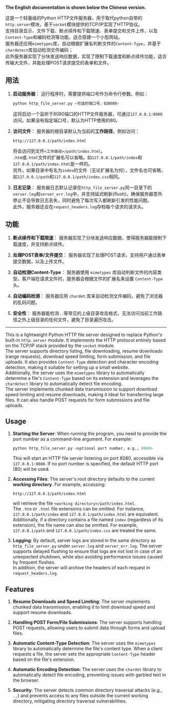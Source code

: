 **The English documentation is shown below the Chinese version.**

这是一个轻量级的Python HTTP文件服务器，用于取代python自带的`http.server`模块，基于`socket`模块提供的TCP/IP实现了HTTP协议。  
支持目录显示、文件下载、断点续传和下载限速、表单提交和文件上传，以及`Content-Type`和编码检测等功能，适合搭建一个小型网站。  
服务器还应用`mimetypes`库，自动根据扩展名判断文件的`Content-Type`，并基于`chardetect`库自动检测文件编码；  
此外服务器实现了分块发送响应数据，实现了限制下载速度和断点续传功能，适合传输大文件，并能处理POST请求提交的表单和文件。  

## 用法

1. **启动服务器**：
   运行程序时，需要提供端口号作为命令行参数。例如：
   ```bash
   python http_file_server.py <可选的端口号，如8080>
   ```
   这将启动一个监听于8080端口的HTTP文件服务器，可通过`127.0.0.1:8080`访问。如果没有指定端口号，默认为HTTP使用的80。

2. **访问文件**：
   服务器的根目录默认为当前的**工作路径**，例如访问：
   ```
   http://127.0.0.1/path/index.html
   ```
   将会访问到文件`<工作路径>/path/index.html`。  
   `.htm`或`.html`文件的扩展名可以省略。如`127.0.0.1/path/index`和`127.0.0.1/path/index.html`是一样的。  
   另外，如果目录中有名为`index`的文件（无论扩展名为何），文件名也可省略，如`127.0.0.1/path`和`127.0.0.1/path/index.css`相同。  

3. **日志记录**：
   服务器日志默认记录在`http_file_server.py`同一目录下的`server.log`和`server_err.log`中，并支持延迟刷新(flush)，确保服务器意外停止不会导致日志丢失，同时避免了每次写入都刷新引发的性能问题。  
   此外，服务器还会在`request_headers.log`存档每个请求的请求头。  

## 功能

1. **断点续传和下载限速**：
   服务器实现了分块发送响应数据，使得服务器能限制下载速度，并支持断点续传。

2. **处理POST表单/文件提交**：
   服务器实现了处理POST请求，支持用户通过表单提交数据，以及上传文件。

3. **自动检测Content-Type**：
   服务器使用 `mimetypes` 库自动判断文件的内容类型。客户端在请求文件时，服务器会根据文件的扩展名来设置 `Content-Type` 头。

4. **自动编码检测**：
   服务器应用 `chardet` 库来自动检测文件编码，避免了浏览器的乱码问题。

5. **安全性**：
   服务器能检测`..`等常见的上级目录攻击格式，无法访问当前工作路径之外上级目录的任何文件，避免了目录遍历攻击。

---

This is a lightweight Python HTTP file server designed to replace Python's built-in `http.server` module. It implements the HTTP protocol entirely based on the TCP/IP stack provided by the `socket` module.  
The server supports directory listing, file downloading, resume downloads (range requests), download speed limiting, form submission, and file uploads. It also provides `Content-Type` detection and character encoding detection, making it suitable for setting up a small website.  
Additionally, the server uses the `mimetypes` library to automatically determine a file's `Content-Type` based on its extension and leverages the `chardetect` library to automatically detect file encoding.  
The server implements chunked data transmission to support download speed limiting and resume downloads, making it ideal for transferring large files. It can also handle POST requests for form submissions and file uploads.

## Usage

1. **Starting the Server**:
   When running the program, you need to provide the port number as a command-line argument. For example:
   ```bash
   python http_file_server.py <optional port number, e.g., 8080>
   ```
   This will start an HTTP file server listening on port 8080, accessible via `127.0.0.1:8080`. If no port number is specified, the default HTTP port (80) will be used.

2. **Accessing Files**:
   The server's root directory defaults to the current **working directory**. For example, accessing:
   ```
   http://127.0.0.1/path/index.html
   ```
   will retrieve the file `<working directory>/path/index.html`.  
   The `.htm` or `.html` file extensions can be omitted. For instance, `127.0.0.1/path/index` and `127.0.0.1/path/index.html` are equivalent.  
   Additionally, if a directory contains a file named `index` (regardless of its extension), the file name can also be omitted. For example, `127.0.0.1/path` and `127.0.0.1/path/index.css` are treated the same.

3. **Logging**:
   By default, server logs are stored in the same directory as `http_file_server.py` under `server.log` and `server_err.log`. The server supports delayed flushing to ensure that logs are not lost in case of an unexpected shutdown, while also avoiding performance issues caused by frequent flushes.  
   In addition, the server will archive the headers of each request in `request_headers.log`.  

## Features

1. **Resume Downloads and Speed Limiting**:
   The server implements chunked data transmission, enabling it to limit download speed and support resume downloads.

2. **Handling POST Form/File Submissions**:
   The server supports handling POST requests, allowing users to submit data through forms and upload files.

3. **Automatic Content-Type Detection**:
   The server uses the `mimetypes` library to automatically determine the file's content type. When a client requests a file, the server sets the appropriate `Content-Type` header based on the file's extension.

4. **Automatic Encoding Detection**:
   The server uses the `chardet` library to automatically detect file encoding, preventing issues with garbled text in the browser.

5. **Security**:
   The server detects common directory traversal attacks (e.g., `..`) and prevents access to any files outside the current working directory, mitigating directory traversal vulnerabilities.
